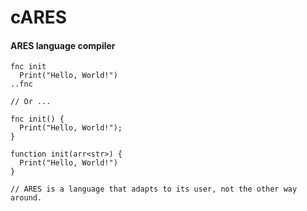 # cARES
#### ARES language compiler

```ares
fnc init
  Print("Hello, World!")
..fnc

// Or ...

fnc init() {
  Print("Hello, World!");
}

function init(arr<str>) {
  Print("Hello, World!")
}

// ARES is a language that adapts to its user, not the other way around.
```
